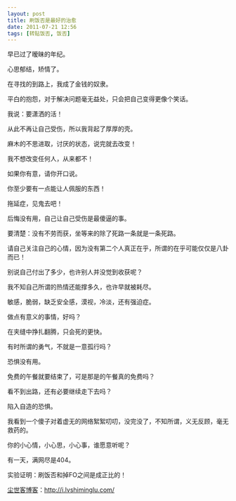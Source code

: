 ```yaml
---
layout: post
title: 刷饭否是最好的治愈
date: 2011-07-21 12:56
tags: [转贴饭否, 饭否]
---
```

早已过了暧昧的年纪。

心思郁结，矫情了。

在寻找的到路上，我成了金钱的奴隶。

平白的抱怨，对于解决问题毫无益处，只会把自己变得更像个笑话。

我说：要潇洒的活！

从此不再让自己受伤，所以我背起了厚厚的壳。

麻木的不思进取，讨厌的状态，说完就去改变！

我不想改变任何人，从来都不！

如果你有意，请你开口说。

你至少要有一点能让人佩服的东西！

拖延症，见鬼去吧！

后悔没有用，自己让自己受伤是最傻逼的事。

要清楚：没有不劳而获，坐等来的除了死路一条就是一条死路。

请自己关注自己的心情，因为没有第二个人真正在乎，所谓的在乎可能仅仅是八卦而已！

别说自己付出了多少，也许别人并没觉到收获呢？

我不知自己所谓的热情还能撑多久，也许早就被耗尽。

敏感，脆弱，缺乏安全感，漠视，冷淡，还有强迫症。

做点有意义的事情，好吗？

在夹缝中挣扎翻腾，只会死的更快。

有时所谓的勇气，不就是一意孤行吗？

恐惧没有用。

免费的午餐就要结束了，可是那是的午餐真的免费吗？

看不到出路，还有必要继续走下去吗？

陷入自造的恐惧。

我看到一个傻子对着虚无的网络絮絮叨叨，没完没了，不知所谓，义无反顾，毫无救药的。

你的小心情，小心思，小心事，谁愿意听呢？

有一天，满网尽是404。

实验证明：刷饭否和掉FO之间是成正比的！


<a href="http://i.lvshiminglu.com/">尘世客博客</a>：<a href="http://i.lvshiminglu.com/">http://i.lvshiminglu.com/</a>

